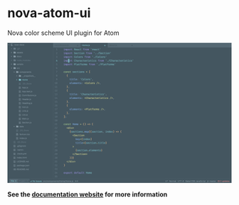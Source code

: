# nova-atom-ui

Nova color scheme UI plugin for Atom

![Screenshot](https://raw.githubusercontent.com/trevordmiller/nova-atom-ui/master/assets/screenshot.png "Screenshot")

**See the [documentation website](https://trevordmiller.github.io/nova) for more information**
